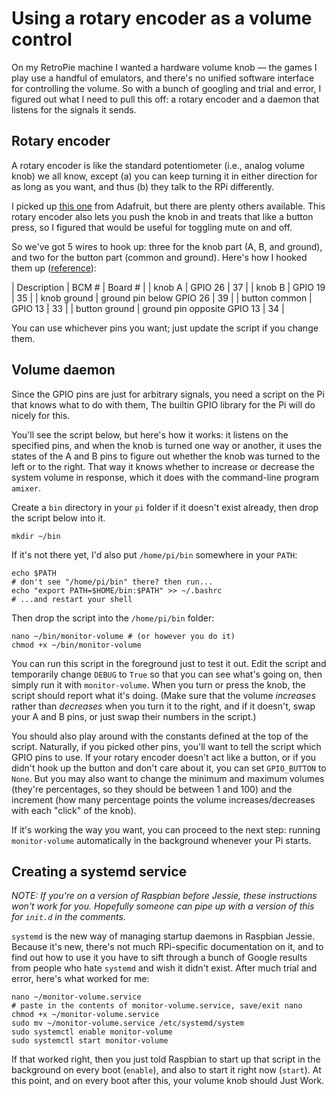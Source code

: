 # Using a rotary encoder as a volume control

On my RetroPie machine I wanted a hardware volume knob — the games I play use a handful of emulators, and there's no unified software interface for controlling the volume. So with a bunch of googling and trial and error, I figured out what I need to pull this off: a rotary encoder and a daemon that listens for the signals it sends.

## Rotary encoder

A rotary encoder is like the standard potentiometer (i.e., analog volume knob) we all know, except (a) you can keep turning it in either direction for as long as you want, and thus (b) they talk to the RPi differently.

I picked up [this one](https://www.adafruit.com/products/377) from Adafruit, but there are plenty others available. This rotary encoder also lets you push the knob in and treats that like a button press, so I figured that would be useful for toggling mute on and off.

So we've got 5 wires to hook up: three for the knob part (A, B, and ground), and two for the button part (common and ground). Here's how I hooked them up ([reference](https://ms-iot.github.io/content/images/PinMappings/RP2_Pinout.png)):

| Description   | BCM #                       | Board # |
| knob A        | GPIO 26                     | 37      |
| knob B        | GPIO 19                     | 35      |
| knob ground   | ground pin below GPIO 26    | 39      |
| button common | GPIO 13                     | 33      |
| button ground | ground pin opposite GPIO 13 | 34      |

You can use whichever pins you want; just update the script if you change them.

## Volume daemon

Since the GPIO pins are just for arbitrary signals, you need a script on the Pi that knows what to do with them, The builtin GPIO library for the Pi will do nicely for this.
 
You'll see the script below, but here's how it works: it listens on the specified pins, and when the knob is turned one way or another, it uses the states of the A and B pins to figure out whether the knob was turned to the left or to the right. That way it knows whether to increase or decrease the system volume in response, which it does with the command-line program `amixer`.

Create a `bin` directory in your `pi` folder if it doesn't exist already, then drop the script below into it.

```
mkdir ~/bin
```

If it's not there yet, I'd also put `/home/pi/bin` somewhere in your `PATH`:

```
echo $PATH
# don't see "/home/pi/bin" there? then run...
echo "export PATH=$HOME/bin:$PATH" >> ~/.bashrc
# ...and restart your shell
```

Then drop the script into the `/home/pi/bin` folder:

```
nano ~/bin/monitor-volume # (or however you do it)
chmod +x ~/bin/monitor-volume
```

You can run this script in the foreground just to test it out. Edit the script and temporarily change `DEBUG` to `True` so that you can see what's going on, then simply run it with `monitor-volume`. When you turn or press the knob, the script should report what it's doing. (Make sure that the volume _increases_ rather than _decreases_ when you turn it to the right, and if it doesn't, swap your A and B pins, or just swap their numbers in the script.)

You should also play around with the constants defined at the top of the script. Naturally, if you picked other pins, you'll want to tell the script which GPIO pins to use. If your rotary encoder doesn't act like a button, or if you didn't hook up the button and don't care about it, you can set `GPIO_BUTTON` to `None`. But you may also want to change the minimum and maximum volumes (they're percentages, so they should be between 1 and 100) and the increment (how many percentage points the volume increases/decreases with each "click" of the knob).

If it's working the way you want, you can proceed to the next step: running `monitor-volume` automatically in the background whenever your Pi starts.

## Creating a systemd service

_NOTE: If you're on a version of Raspbian before Jessie, these instructions won't work for you. Hopefully someone can pipe up with a version of this for `init.d` in the comments._

`systemd` is the new way of managing startup daemons in Raspbian Jessie. Because it's new, there's not much RPi-specific documentation on it, and to find out how to use it you have to sift through a bunch of Google results from people who hate `systemd` and wish it didn't exist. After much trial and error, here's what worked for me:

```
nano ~/monitor-volume.service
# paste in the contents of monitor-volume.service, save/exit nano
chmod +x ~/monitor-volume.service
sudo mv ~/monitor-volume.service /etc/systemd/system
sudo systemctl enable monitor-volume
sudo systemctl start monitor-volume
```

If that worked right, then you just told Raspbian to start up that script in the background on every boot (`enable`), and also to start it right now (`start`). At this point, and on every boot after this, your volume knob should Just Work.
